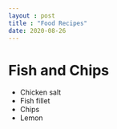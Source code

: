 ```yaml
---
layout : post
title : "Food Recipes"
date: 2020-08-26
---
```


# Fish and Chips
- Chicken salt
- Fish fillet
- Chips
- Lemon

